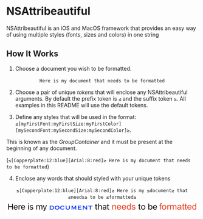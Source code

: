 # NSAttribeautiful

NSAttribeautiful is an iOS and MacOS framework that provides an easy way of using multiple styles (fonts, sizes and colors) in one string

## How It Works

1. Choose a document you wish to be formatted.

<p align="center"><code>Here is my document that needs to be formatted</code></p>

2. Choose a pair of unique _tokens_ that will enclose any NSAttribeautiful arguments. By default the prefix token is `≤` and the suffix token `≥`. All examples in this README will use the default tokens.

3. Define any styles that will be used in the format: `≤[myFirstFont:myFirstSize:myFirstColor][mySecondFont:mySecondSize:mySecondColor]≥`. 

This is known as the _GroupContainer_ and it must be present at the beginning of any document. 

(`≤[Copperplate:12:blue][Arial:8:red]≥ Here is my document that needs to be formatted`)

4. Enclose any words that should styled with your unique tokens 

<p align="center">
  <code>≤[Copperplate:12:blue][Arial:8:red]≥ Here is my ≤document≥ that ≤needs≥ to be ≤formatted≥</code>
  <img src="/Assets/formatted0.png" />
</p>

